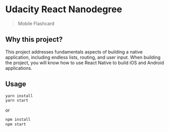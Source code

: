 # Udacity React Nanodegree
> Mobile Flashcard

## Why this project?

This project addresses fundamentals aspects of building a native application, including endless lists, routing, and user input. When building the project, you will know how to use React Native to build iOS and Android applications.

## Usage

```bash
yarn install
yarn start
```
or
```bash
npm install
npm start
